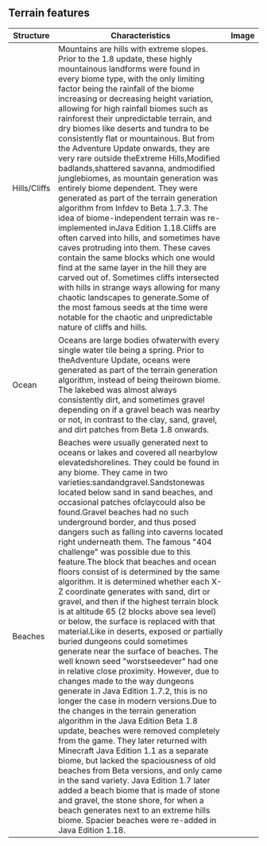 ## Terrain features
| Structure    | Characteristics                                                                                                                                                                                                                                                                                                                                                                                                                                                                                                                                                                                                                                                                                                                                                                                                                                                                                                                                                                                                                                                                                                                                                                                                                                                                                                                                                                                                                                                                                                                                                                                                                                          | Image |
|--------------|----------------------------------------------------------------------------------------------------------------------------------------------------------------------------------------------------------------------------------------------------------------------------------------------------------------------------------------------------------------------------------------------------------------------------------------------------------------------------------------------------------------------------------------------------------------------------------------------------------------------------------------------------------------------------------------------------------------------------------------------------------------------------------------------------------------------------------------------------------------------------------------------------------------------------------------------------------------------------------------------------------------------------------------------------------------------------------------------------------------------------------------------------------------------------------------------------------------------------------------------------------------------------------------------------------------------------------------------------------------------------------------------------------------------------------------------------------------------------------------------------------------------------------------------------------------------------------------------------------------------------------------------------------|-------|
| Hills/Cliffs | Mountains are hills with extreme slopes. Prior to the 1.8 update, these highly mountainous landforms were found in every biome type, with the only limiting factor being the rainfall of the biome increasing or decreasing height variation, allowing for high rainfall biomes such as rainforest their unpredictable terrain, and dry biomes like deserts and tundra to be consistently flat or mountainous. But from the Adventure Update onwards, they are very rare outside theExtreme Hills,Modified badlands,shattered savanna, andmodified junglebiomes, as mountain generation was entirely biome dependent. They were generated as part of the terrain generation algorithm from Infdev to Beta 1.7.3. The idea of biome-independent terrain was re-implemented inJava Edition 1.18.Cliffs are often carved into hills, and sometimes have caves protruding into them. These caves contain the same blocks which one would find at the same layer in the hill they are carved out of. Sometimes cliffs intersected with hills in strange ways allowing for many chaotic landscapes to generate.Some of the most famous seeds at the time were notable for the chaotic and unpredictable nature of cliffs and hills.                                                                                                                                                                                                                                                                                                                                                                                                                            |       |
| Ocean        | Oceans are large bodies ofwaterwith every single water tile being a spring. Prior to theAdventure Update, oceans were generated as part of the terrain generation algorithm, instead of being theirown biome. The lakebed was almost always consistently dirt, and sometimes gravel depending on if a gravel beach was nearby or not, in contrast to the clay, sand, gravel, and dirt patches from Beta 1.8 onwards.                                                                                                                                                                                                                                                                                                                                                                                                                                                                                                                                                                                                                                                                                                                                                                                                                                                                                                                                                                                                                                                                                                                                                                                                                                     |       |
| Beaches      | Beaches were usually generated next to oceans or lakes and covered all nearbylow elevatedshorelines. They could be found in any biome. They came in two varieties:sandandgravel.Sandstonewas located below sand in sand beaches, and occasional patches ofclaycould also be found.Gravel beaches had no such underground border, and thus posed dangers such as falling into caverns located right underneath them. The famous "404 challenge" was possible due to this feature.The block that beaches and ocean floors consist of is determined by the same algorithm. It is determined whether each X-Z coordinate generates with sand, dirt or gravel, and then if the highest terrain block is at altitude 65 (2 blocks above sea level) or below, the surface is replaced with that material.Like in deserts, exposed or partially buried dungeons could sometimes generate near the surface of beaches. The well known seed "worstseedever" had one in relative close proximity. However, due to changes made to the way dungeons generate in Java Edition 1.7.2, this is no longer the case in modern versions.Due to the changes in the terrain generation algorithm in the Java Edition Beta 1.8 update, beaches were removed completely from the game. They later returned with Minecraft Java Edition 1.1 as a separate biome, but lacked the spaciousness of old beaches from Beta versions, and only came in the sand variety. Java Edition 1.7 later added a beach biome that is made of stone and gravel, the stone shore, for when a beach generates next to an extreme hills biome. Spacier beaches were re-added in Java Edition 1.18. |       |


